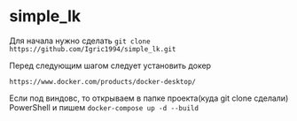 # simple_lk

Для начала нужно сделать 
```git clone https://github.com/Igric1994/simple_lk.git```

Перед следующим шагом следует установить докер

```https://www.docker.com/products/docker-desktop/```

Если под виндовс, то открываем в папке проекта(куда git clone сделали) PowerShell и пишем
```docker-compose up -d --build```